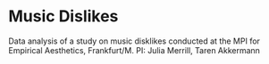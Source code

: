 # Music Dislikes
Data analysis of a study on music disklikes conducted at the MPI for Empirical Aesthetics, Frankfurt/M.
PI: Julia Merrill, Taren Akkermann
